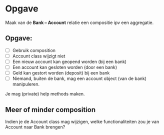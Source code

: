 # Opgave 
Maak van de **Bank – Account** relatie een compositie ipv een aggregatie.
## Opgave:
- [ ] Gebruik composition
- [ ] Account class wijzigt niet
- [ ] Een nieuw account kan geopend worden (bij een bank)
- [ ] Een account kan gesloten worden (door een bank)
- [ ] Geld kan gestort worden (deposit) bij een bank
- [ ] Niemand, buiten de bank, mag een account object (van de bank) manipuleren.

Je mag (private) help methods maken.

## Meer of minder composition
Indien je de Account class mag wijzigen, welke functionaliteiten zou je van Account naar Bank brengen?
